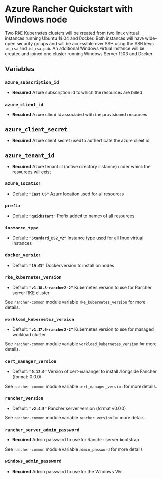 # Azure Rancher Quickstart with Windows node

Two RKE Kubernetes clusters will be created from two linux virtual instances running Ubuntu 18.04 and Docker.
Both instances will have wide-open security groups and will be accessible over SSH using the SSH keys
`id_rsa` and `id_rsa.pub`.
An additional Windows virtual instance will be created and joined one cluster running Windows Server 1903 and Docker.

## Variables

### `azure_subscription_id`

- **Required**
Azure subscription id to which the resources are billed

### `azure_client_id`

- **Required**
Azure client id associated with the provisioned resources

## `azure_client_secret`

- **Required**
Azure client secret used to authenticate the azure client id

## `azure_tenant_id`

- **Required**
Azure tenant id (active directory instance) under which the resources will exist

### `azure_location`

- Default: **`"East US"`**
Azure location used for all resources

### `prefix`

- Default: **`"quickstart"`**
Prefix added to names of all resources

### `instance_type`

- Default: **`"Standard_DS2_v2"`**
Instance type used for all linux virtual instances

### `docker_version`

- Default: **`"19.03"`**
Docker version to install on nodes

### `rke_kubernetes_version`

- Default: **`"v1.18.3-rancher2-2"`**
Kubernetes version to use for Rancher server RKE cluster

See `rancher-common` module variable `rke_kubernetes_version` for more details.

### `workload_kubernetes_version`

- Default: **`"v1.17.6-rancher2-2"`**
Kubernetes version to use for managed workload cluster

See `rancher-common` module variable `workload_kubernetes_version` for more details.

### `cert_manager_version`

- Default: **`"0.12.0"`**
Version of cert-mananger to install alongside Rancher (format: 0.0.0)

See `rancher-common` module variable `cert_manager_version` for more details.

### `rancher_version`

- Default: **`"v2.4.5"`**
Rancher server version (format v0.0.0)

See `rancher-common` module variable `rancher_version` for more details.

### `rancher_server_admin_password`

- **Required**
Admin password to use for Rancher server bootstrap

See `rancher-common` module variable `admin_password` for more details.

### `windows_admin_password`

- **Required**
Admin password to use for the Windows VM
